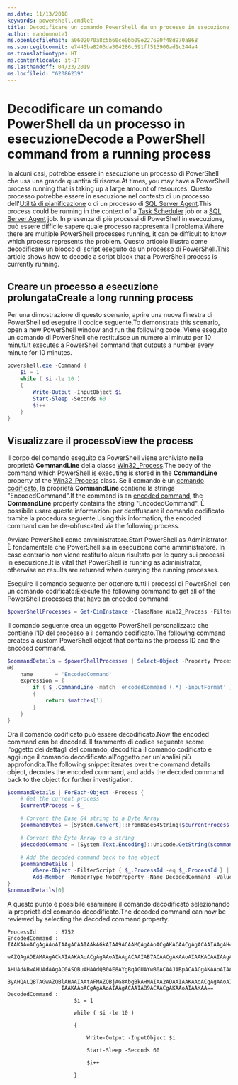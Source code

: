 ```yaml
---
ms.date: 11/13/2018
keywords: powershell,cmdlet
title: Decodificare un comando PowerShell da un processo in esecuzione
author: randomnote1
ms.openlocfilehash: a0602070a8c5b60ce0bb09e227690f48d970a868
ms.sourcegitcommit: e7445ba8203da304286c591ff513900ad1c244a4
ms.translationtype: HT
ms.contentlocale: it-IT
ms.lasthandoff: 04/23/2019
ms.locfileid: "62086239"
---
```

# <a name="decode-a-powershell-command-from-a-running-process"></a><span data-ttu-id="a8266-103">Decodificare un comando PowerShell da un processo in esecuzione</span><span class="sxs-lookup"><span data-stu-id="a8266-103">Decode a PowerShell command from a running process</span></span>

<span data-ttu-id="a8266-104">In alcuni casi, potrebbe essere in esecuzione un processo di PowerShell che usa una grande quantità di risorse.</span><span class="sxs-lookup"><span data-stu-id="a8266-104">At times, you may have a PowerShell process running that is taking up a large amount of resources.</span></span>
<span data-ttu-id="a8266-105">Questo processo potrebbe essere in esecuzione nel contesto di un processo dell'[Utilità di pianificazione][] o di un processo di [SQL Server Agent][].</span><span class="sxs-lookup"><span data-stu-id="a8266-105">This process could be running in the context of a [Task Scheduler][] job or a [SQL Server Agent][] job.</span></span> <span data-ttu-id="a8266-106">In presenza di più processi di PowerShell in esecuzione, può essere difficile sapere quale processo rappresenta il problema.</span><span class="sxs-lookup"><span data-stu-id="a8266-106">Where there are multiple PowerShell processes running, it can be difficult to know which process represents the problem.</span></span> <span data-ttu-id="a8266-107">Questo articolo illustra come decodificare un blocco di script eseguito da un processo di PowerShell.</span><span class="sxs-lookup"><span data-stu-id="a8266-107">This article shows how to decode a script block that a PowerShell process is currently running.</span></span>

## <a name="create-a-long-running-process"></a><span data-ttu-id="a8266-108">Creare un processo a esecuzione prolungata</span><span class="sxs-lookup"><span data-stu-id="a8266-108">Create a long running process</span></span>

<span data-ttu-id="a8266-109">Per una dimostrazione di questo scenario, aprire una nuova finestra di PowerShell ed eseguire il codice seguente.</span><span class="sxs-lookup"><span data-stu-id="a8266-109">To demonstrate this scenario, open a new PowerShell window and run the following code.</span></span> <span data-ttu-id="a8266-110">Viene eseguito un comando di PowerShell che restituisce un numero al minuto per 10 minuti.</span><span class="sxs-lookup"><span data-stu-id="a8266-110">It executes a PowerShell command that outputs a number every minute for 10 minutes.</span></span>

```powershell
powershell.exe -Command {
    $i = 1
    while ( $i -le 10 )
    {
        Write-Output -InputObject $i
        Start-Sleep -Seconds 60
        $i++
    }
}
```

## <a name="view-the-process"></a><span data-ttu-id="a8266-111">Visualizzare il processo</span><span class="sxs-lookup"><span data-stu-id="a8266-111">View the process</span></span>

<span data-ttu-id="a8266-112">Il corpo del comando eseguito da PowerShell viene archiviato nella proprietà **CommandLine** della classe [Win32_Process][].</span><span class="sxs-lookup"><span data-stu-id="a8266-112">The body of the command which PowerShell is executing is stored in the **CommandLine** property of the [Win32_Process][] class.</span></span> <span data-ttu-id="a8266-113">Se il comando è un [comando codificato][], la proprietà **CommandLine** contiene la stringa "EncodedCommand".</span><span class="sxs-lookup"><span data-stu-id="a8266-113">If the command is an [encoded command][], the **CommandLine** property contains the string "EncodedCommand".</span></span> <span data-ttu-id="a8266-114">È possibile usare queste informazioni per deoffuscare il comando codificato tramite la procedura seguente.</span><span class="sxs-lookup"><span data-stu-id="a8266-114">Using this information, the encoded command can be de-obfuscated via the following process.</span></span>

<span data-ttu-id="a8266-115">Avviare PowerShell come amministratore.</span><span class="sxs-lookup"><span data-stu-id="a8266-115">Start PowerShell as Administrator.</span></span> <span data-ttu-id="a8266-116">È fondamentale che PowerShell sia in esecuzione come amministratore. In caso contrario non viene restituito alcun risultato per le query sui processi in esecuzione.</span><span class="sxs-lookup"><span data-stu-id="a8266-116">It is vital that PowerShell is running as administrator, otherwise no results are returned when querying the running processes.</span></span>

<span data-ttu-id="a8266-117">Eseguire il comando seguente per ottenere tutti i processi di PowerShell con un comando codificato:</span><span class="sxs-lookup"><span data-stu-id="a8266-117">Execute the following command to get all of the PowerShell processes that have an encoded command:</span></span>

```powershell
$powerShellProcesses = Get-CimInstance -ClassName Win32_Process -Filter 'CommandLine LIKE "%EncodedCommand%"'
```

<span data-ttu-id="a8266-118">Il comando seguente crea un oggetto PowerShell personalizzato che contiene l'ID del processo e il comando codificato.</span><span class="sxs-lookup"><span data-stu-id="a8266-118">The following command creates a custom PowerShell object that contains the process ID and the encoded command.</span></span>

```powershell
$commandDetails = $powerShellProcesses | Select-Object -Property ProcessId,
@{
    name       = 'EncodedCommand'
    expression = {
        if ( $_.CommandLine -match 'encodedCommand (.*) -inputFormat' )
        {
            return $matches[1]
        }
    }
}
```

<span data-ttu-id="a8266-119">Ora il comando codificato può essere decodificato.</span><span class="sxs-lookup"><span data-stu-id="a8266-119">Now the encoded command can be decoded.</span></span> <span data-ttu-id="a8266-120">Il frammento di codice seguente scorre l'oggetto dei dettagli del comando, decodifica il comando codificato e aggiunge il comando decodificato all'oggetto per un'analisi più approfondita.</span><span class="sxs-lookup"><span data-stu-id="a8266-120">The following snippet iterates over the command details object, decodes the encoded command, and adds the decoded command back to the object for further investigation.</span></span>

```powershell
$commandDetails | ForEach-Object -Process {
    # Get the current process
    $currentProcess = $_

    # Convert the Base 64 string to a Byte Array
    $commandBytes = [System.Convert]::FromBase64String($currentProcess.EncodedCommand)

    # Convert the Byte Array to a string
    $decodedCommand = [System.Text.Encoding]::Unicode.GetString($commandBytes)

    # Add the decoded command back to the object
    $commandDetails |
        Where-Object -FilterScript { $_.ProcessId -eq $_.ProcessId } |
        Add-Member -MemberType NoteProperty -Name DecodedCommand -Value $decodedCommand
}
$commandDetails[0]
```

<span data-ttu-id="a8266-121">A questo punto è possibile esaminare il comando decodificato selezionando la proprietà del comando decodificato.</span><span class="sxs-lookup"><span data-stu-id="a8266-121">The decoded command can now be reviewed by selecting the decoded command property.</span></span>

```output
ProcessId      : 8752
EncodedCommand : IAAKAAoACgAgAAoAIAAgACAAIAAkAGkAIAA9ACAAMQAgAAoACgAKACAACgAgACAAIAAgAHcAaABpAGwAZQAgACgAIAAkAGkAIAAtAG
                 wAZQAgADEAMAAgACkAIAAKAAoACgAgAAoAIAAgACAAIAB7ACAACgAKAAoAIAAKACAAIAAgACAAIAAgACAAIABXAHIAaQB0AGUALQBP
                 AHUAdABwAHUAdAAgAC0ASQBuAHAAdQB0AE8AYgBqAGUAYwB0ACAAJABpACAACgAKAAoAIAAKACAAIAAgACAAIAAgACAAIABTAHQAYQ
                 ByAHQALQBTAGwAZQBlAHAAIAAtAFMAZQBjAG8AbgBkAHMAIAA2ADAAIAAKAAoACgAgAAoAIAAgACAAIAAgACAAIAAgACQAaQArACsA
                 IAAKAAoACgAgAAoAIAAgACAAIAB9ACAACgAKAAoAIAAKAA==
DecodedCommand :
                     $i = 1

                     while ( $i -le 10 )

                     {

                         Write-Output -InputObject $i

                         Start-Sleep -Seconds 60

                         $i++

                     }
```

[Utilità di pianificazione]: /windows/desktop/TaskSchd/task-scheduler-start-page
[Task Scheduler]: /windows/desktop/TaskSchd/task-scheduler-start-page
[SQL Server Agent]: /sql/ssms/agent/sql-server-agent
[Win32_Process]: /windows/desktop/CIMWin32Prov/win32-process
[Comando codificato]: /powershell/scripting/core-powershell/console/powershell.exe-command-line-help#-encodedcommand-
[encoded command]: /powershell/scripting/core-powershell/console/powershell.exe-command-line-help#-encodedcommand-
